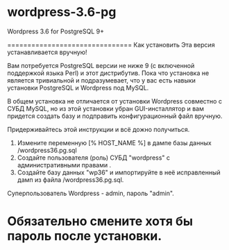 wordpress-3.6-pg
================

Wordpress 3.6 for PostgreSQL 9+

===============================
Как установить
Эта версия устанавливается вручную!

Вам потребуется PostgreSQL версии не ниже 9 (с включенной поддержкой языка Perl) и этот дистрибутив. Пока что установка не является тривиальной и подразумевает, что у вас есть навыки установки PostgreSQL и Wordpress под MySQL.

В общем установка не отличается от установки Wordpress совместно с СУБД MySQL, но из этой установки убран GUI-инсталлятор и вам придется создать базу и подправить конфигурационный файл вручную.

Придерживайтесь этой инструкции и всё дожно получиться.

1. Измените переменную [% HOST_NAME %] в дампе базы данных /wordpress36.pg.sql
2. Создайте пользователя (роль) СУБД "wordpress" с административными правами .
3. Создайте базу данных "wp36" и импортируйте в неё исправленный дамп из файла /wordpress36.pg.sql.

Суперпользователь Wordpress - admin, пароль "admin".

Обязательно смените хотя бы пароль после установки.
===============================
